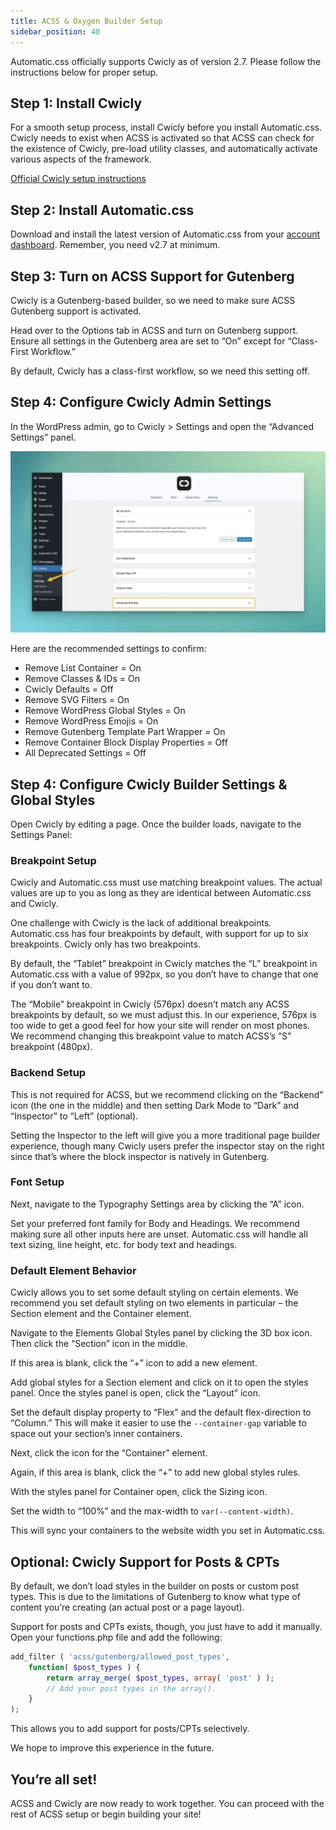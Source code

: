 ```yaml
---
title: ACSS & Oxygen Builder Setup
sidebar_position: 40
---
```


Automatic.css officially supports Cwicly as of version 2.7. Please follow the instructions below for proper setup.

## Step 1: Install Cwicly

For a smooth setup process, install Cwicly before you install Automatic.css. Cwicly needs to exist when ACSS is activated so that ACSS can check for the existence of Cwicly, pre-load utility classes, and automatically activate various aspects of the framework.

[Official Cwicly setup instructions](https://docs.cwicly.com/beginners-guide/install-and-activate-cwicly)

## Step 2: Install Automatic.css

Download and install the latest version of Automatic.css from your [account dashboard](https://automaticcss.com/account/). Remember, you need v2.7 at minimum.

## Step 3: Turn on ACSS Support for Gutenberg

Cwicly is a Gutenberg-based builder, so we need to make sure ACSS Gutenberg support is activated.

Head over to the Options tab in ACSS and turn on Gutenberg support. Ensure all settings in the Gutenberg area are set to “On” except for “Class-First Workflow.”

By default, Cwicly has a class-first workflow, so we need this setting off.

## Step 4: Configure Cwicly Admin Settings

In the WordPress admin, go to Cwicly > Settings and open the “Advanced Settings” panel.

![Cwicly admin settings](img/cwicly-settings-1024x590.webp)

Here are the recommended settings to confirm:

- Remove List Container = On
- Remove Classes & IDs = On
- Cwicly Defaults = Off
- Remove SVG Filters = On
- Remove WordPress Global Styles = On
- Remove WordPress Emojis = On
- Remove Gutenberg Template Part Wrapper = On
- Remove Container Block Display Properties = Off
- All Deprecated Settings = Off

## Step 4: Configure Cwicly Builder Settings & Global Styles

Open Cwicly by editing a page. Once the builder loads, navigate to the Settings Panel:

### Breakpoint Setup

Cwicly and Automatic.css must use matching breakpoint values. The actual values are up to you as long as they are identical between Automatic.css and Cwicly.

One challenge with Cwicly is the lack of additional breakpoints. Automatic.css has four breakpoints by default, with support for up to six breakpoints. Cwicly only has two breakpoints.

By default, the “Tablet” breakpoint in Cwicly matches the “L” breakpoint in Automatic.css with a value of 992px, so you don’t have to change that one if you don’t want to.

The “Mobile” breakpoint in Cwicly (576px) doesn’t match any ACSS breakpoints by default, so we must adjust this. In our experience, 576px is too wide to get a good feel for how your site will render on most phones. We recommend changing this breakpoint value to match ACSS’s “S” breakpoint (480px).

### Backend Setup

This is not required for ACSS, but we recommend clicking on the “Backend” icon (the one in the middle) and then setting Dark Mode to “Dark” and “Inspector” to “Left” (optional).

Setting the Inspector to the left will give you a more traditional page builder experience, though many Cwicly users prefer the inspector stay on the right since that’s where the block inspector is natively in Gutenberg.

### Font Setup

Next, navigate to the Typography Settings area by clicking the “A” icon.

Set your preferred font family for Body and Headings. We recommend making sure all other inputs here are unset. Automatic.css will handle all text sizing, line height, etc. for body text and headings.

### Default Element Behavior

Cwicly allows you to set some default styling on certain elements. We recommend you set default styling on two elements in particular – the Section element and the Container element.

Navigate to the Elements Global Styles panel by clicking the 3D box icon. Then click the “Section” icon in the middle.

If this area is blank, click the “+” icon to add a new element.

Add global styles for a Section element and click on it to open the styles panel. Once the styles panel is open, click the “Layout” icon.

Set the default display property to “Flex” and the default flex-direction to “Column.” This will make it easier to use the `--container-gap` variable to space out your section’s inner containers.

Next, click the icon for the “Container” element.

Again, if this area is blank, click the “+” to add new global styles rules.

With the styles panel for Container open, click the Sizing icon.

Set the width to “100%” and the max-width to `var(--content-width)`.

This will sync your containers to the website width you set in Automatic.css.

## Optional: Cwicly Support for Posts & CPTs

By default, we don’t load styles in the builder on posts or custom post types. This is due to the limitations of Gutenberg to know what type of content you’re creating (an actual post or a page layout).

Support for posts and CPTs exists, though, you just have to add it manually. Open your functions.php file and add the following:

```PHP
add_filter ( 'acss/gutenberg/allowed_post_types',
    function( $post_types ) {
        return array_merge( $post_types, array( 'post' ) );
        // Add your post types in the array().
    }
);
```

This allows you to add support for posts/CPTs selectively.

We hope to improve this experience in the future.

## You’re all set!

ACSS and Cwicly are now ready to work together. You can proceed with the rest of ACSS setup or begin building your site!
